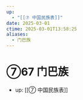 ```yaml
---
up:
  - "[[⑦ 中国民族表]]"
date: 2025-03-01
ctime: 2025-03-01T13:58:25
aliases:
  - 门巴族
---
```


# ⑦67 门巴族

- up: [[⑦ 中国民族表]]
